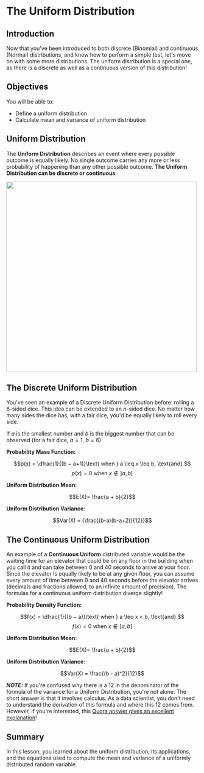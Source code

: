 # The Uniform Distribution

## Introduction

Now that you've been introduced to both discrete (Binomial) and continuous (Normal) distributions, and know how to perform a simple test, let's move on with some more distributions. The uniform distribution is a special one, as there is a discrete as well as a continuous version of this distribution!

## Objectives

You will be able to:

* Define a uniform distribution
* Calculate mean and variance of uniform distribution

## Uniform Distribution

The **Uniform Distribution** describes an event where every possible outcome is equally likely.  No single outcome carries any more or less probability of happening than any other possible outcome.  **The Uniform Distribution can be discrete or continuous**. 

<img src='images/new_uniform.png' width="500">


## The Discrete Uniform Distribution

You've seen an example of a Discrete Uniform Distribution before: rolling a 6-sided dice. This idea can be extended to an $n$-sided dice. No matter how many sides the dice has, with a fair dice, you'd be equally likely to roll every side.  

If $a$ is the smallest number and $b$ is the biggest number that can be observed (for a fair dice, $a=1$, $b=6$)

**Probability Mass Function:**

$$p(x) = \dfrac{1}{(b − a+1)}\text{ when } a \leq x \leq b, \text{and} $$ 
$$p(x) = 0\text{ when }x \notin ]a, b[ $$

**Uniform Distribution Mean:**

$$E(X)= \frac{a + b}{2}$$

**Uniform Distribution Variance**:

$$Var(X) = {\frac{(b-a)(b-a+2)}{12}}$$


## The Continuous Uniform Distribution
An example of a **Continuous Uniform** distributed variable would be the waiting time for an elevator that could be on any floor in the building when you call it and can take between 0 and 40 seconds to arrive at your floor. Since the elevator is equally likely to be at any given floor, you can assume every amount of time between 0 and 40 seconds before the elevator arrives (decimals and fractions allowed, to an infinite amount of precision). The formulas for a continuous uniform distribution diverge slightly!

**Probability Density Function:**

$$f(x) = \dfrac{1}{(b − a)}\text{ when } a \leq x < b, \text{and} $$ 
$$f(x) = 0\text{ when }x \notin [a, b] $$

**Uniform Distribution Mean:**

$$E(X)= \frac{a + b}{2}$$

**Uniform Distribution Variance**:

$$Var(X) = \frac{(b - a)^2}{12}$$


**_NOTE:_** If you're confused why there is a 12 in the denominator of the formula of the variance for a Uniform Distribution, you're not alone.  The short answer is that it involves calculus. As a data scientist, you don't need to understand the derivation of this formula and where this 12 comes from. However, if you're interested, this [Quora answer gives an excellent explanation](https://www.quora.com/Why-is-there-a-12-in-the-variance-of-uniform-distribution)!

## Summary

In this lesson, you learned about the uniform distribution, its applications, and the equations used to compute the mean and variance of a uniformly distributed random variable.
